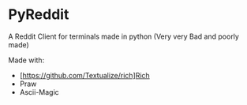 # PyReddit

A Reddit Client for terminals made in python (Very very Bad and poorly made)

Made with:

- [https://github.com/Textualize/rich]Rich
- Praw
- Ascii-Magic
